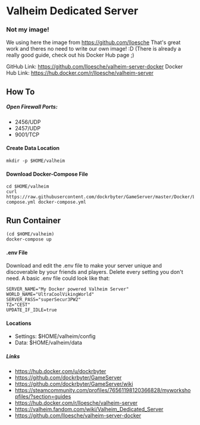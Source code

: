 # Valheim Dedicated Server
### Not my image!
We using here the image from https://github.com/lloesche
That's great work and theres no need to write our own image! :D
(There is already a really good guide, check out his Docker Hub page ;)

GitHub Link:        https://github.com/lloesche/valheim-server-docker
Docker Hub Link:    https://hub.docker.com/r/lloesche/valheim-server

## How To

##### Open Firewall Ports:
 - 2456/UDP
 - 2457/UDP
 - 9001/TCP

#### Create Data Location
```
mkdir -p $HOME/valheim
 ```

#### Download Docker-Compose File
```
cd $HOME/valheim
curl https://raw.githubusercontent.com/dockrbyter/GameServer/master/Docker/Linux/Valheim/docker-compose.yml docker-compose.yml
 ```

## Run Container
```
(cd $HOME/valheim)
docker-compose up
```

#### .env File
Download and edit the .env file to make your server unique and discoverable by your friends and players. Delete every setting you don't need.
A basic .env file could look like that:
```
SERVER_NAME="My Docker powered Valheim Server"
WORLD_NAME="UltraCoolVikingWorld"
SERVER_PASS="superSecur3PW2"
TZ="CEST"
UPDATE_IF_IDLE=true
```

#### Locations
 - Settings:    $HOME/valheim/config
 - Data:        $HOME/valheim/data

##### Links
 - https://hub.docker.com/u/dockrbyter
 - https://github.com/dockrbyter/GameServer
 - https://github.com/dockrbyter/GameServer/wiki
 - https://steamcommunity.com/profiles/76561198120366828/myworkshopfiles/?section=guides
 - https://hub.docker.com/r/lloesche/valheim-server
 - https://valheim.fandom.com/wiki/Valheim_Dedicated_Server
 - https://github.com/lloesche/valheim-server-docker
